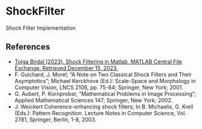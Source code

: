 # ShockFilter
Shock Filter Implementation

## References
* [Tolga Birdal (2023). Shock Filtering in Matlab, MATLAB Central File Exchange. Retrieved December 15, 2023.](https://www.mathworks.com/matlabcentral/fileexchange/29593-shock-filtering-in-matlab)
* F. Guichard, J. Morel; “A Note on Two Classical Shock Filters and Their Asymptotics”; Michael Kerckhove (Ed.): Scale-Space
and Morphology in Computer Vision, LNCS 2106, pp. 75-84; Springer, New York; 2001.
* G. Aubert, P. Kornprobst; “Mathematical Problems in Image Processing”; Applied Mathematical Sciences 147; Springer, New
York; 2002.
* J. Weickert Coherence-enhancing shock filters; In B. Michaelis, G. Krell (Eds.): Pattern Recognition. Lecture Notes in Computer
Science, Vol. 2781, Springer, Berlin, 1-8, 2003. 
